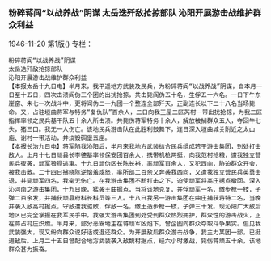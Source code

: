 ### 粉碎蒋阎“以战养战”阴谋  太岳迭歼敌抢掠部队  沁阳开展游击战维护群众利益

1946-11-20
第1版()
专栏：

    粉碎蒋阎“以战养战”阴谋
    太岳迭歼敌抢掠部队
    沁阳开展游击战维护群众利益
    【本报太岳十九日电】半月来，我平遥地方武装及民兵，为粉碎蒋阎“以战养战”阴谋，自本月一日至十五日，四次击溃阎伪三个团的出扰抢掠，共击毙阎伪五十名，生俘五十六名。一日下午东崖窑、朱七一次战斗中，更将阎伪二一九团一个整连全部歼灭，正副连长以下二十八名当场毙命。又，占驻垣曲蒋军与特务“复仇队”百余人，二日向我王屋二区芮村一带出扰抢掠，为我二区指挥率领之民兵基干队五十余人所击溃。共毙伤蒋军特务十余人，解放被捕群众五人，夺回牛七头，猪三口。我无一人伤亡。该地民兵游击队在此胜利鼓舞下，连日深入垣曲城关附近之太山庙、谢村一带活动，并烧毁碉堡五座。
    【本报长治九日电】蒋军陷我沁阳后，半月来我地方武装结合民兵组成若干游击集团，到处打击敌人。上月十七日顽县长李德基率领保安团百余人，携带机枪两挺，向我范村抢粮，遭我独立营民兵夜袭，顽军狼狈逃窜。十九日顽伪区长陈长裕，率顽军百余人，又犯西向，胁迫群众开会，被我击散。二十四日拂晓陈逆恼羞成怒，率所部二百余又奔袭我西向，又遭我独立营民兵英勇击退，并毙顽军四名，我毫无伤亡。在我游击集团不断打击之下，迫使顽军将高庄据点撤回。深入沁河南之游击集团，十九日晚，猛袭王曲据点，当将该地克复，并俘顽军一名，缴步枪一枝，子弹二百余发，并捕获顽县府科长科员等三人。十八日我另一游击集团在曲庄捕获蒋特二名，当晚并袭入敌高村据点，守敌遭我驱散，俘敌一名，缴土造步枪一枝，子弹三十发。现沁阳广大敌后地区已完全掌握在我军民手中，我强大游击集团到处受到群众热烈拥护，群众性的游击战火，正在蒋占村庄炽燃。半月来，部分恶霸地主在蒋顽军凶焰下，曾企图向群众夺取斗争果实。但见我武装强大，现又纷向群众说好话或退还群众。为开展敌后群众游击战争，我主力某团一部，已挺进敌后。上月二十五日曾配合地方武装袭入敌魏村据点，经六小时激战，毙伤蒋顽五十余，该地群众甚为振奋。
